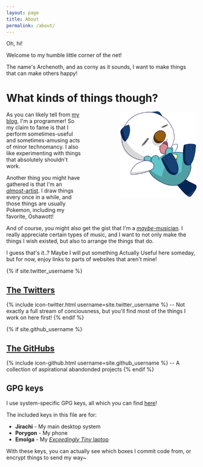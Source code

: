 ```yaml
---
layout: page
title: About
permalink: /about/
---
```


Oh, hi!

Welcome to my humble little corner of the net!

The name's Archenoth, and as corny as it sounds, I want to make things that can make others happy!

# What kinds of things though?
![Comfywott](/img/Comfywott.png "Oshawott!")
<style>
  img[alt=Comfywott]{
    float: right;
    margin-left: 100px;
    margin-bottom: 50px;
  }

  @media only screen and (max-width: 1400px) and (min-width: 600px) {
    img[alt=Comfywott]{
      max-width: 40%;
    }
  }
</style>

As you can likely tell from [my blog](/), I'm a programmer! So my claim to fame is that I perform sometimes-useful and sometimes-amusing acts of minor technomancy. I also like experimenting with things that absolutely shouldn't work.

Another thing you might have gathered is that I'm an [*almost*-artist](/drawstuffs). I draw things every once in a while, and those things are usually Pokemon, including my favorite, Oshawott!

And of course, you might also get the gist that I'm a [*maybe*-musician](/moosics). I really appreciate certain types of music, and I want to not only make the things I wish existed, but also to arrange the things that do.

I guess that's it..? Maybe I will put something Actually Useful here someday, but for now, enjoy links to parts of websites that aren't mine!

{% if site.twitter_username %}
## [The Twitters](https://twitter.com/{{site.twitter_username}})
  {% include icon-twitter.html username=site.twitter_username %} -- Not exactly a full stream of conciousness, but you'll find most of the things I work on here first!
{% endif %}

{% if site.github_username %}
## [The GitHubs](https://github.com/{{site.github_username}})
  {% include icon-github.html username=site.github_username %} -- A collection of aspirational abandonded projects
{% endif %}

## GPG keys
I use system-specific GPG keys, all which you can find [here](/assets/archenoth.gpg)!

The included keys in this file are for:
- **Jirachi** - My main desktop system
- **Porygon** - My phone
- **Emolga** - My [*Exceedingly Tiny* laptop](https://twitter.com/Archenoth/status/1170376688972099585)

With these keys, you can actually see which boxes I commit code from, or encrypt things to send my way~